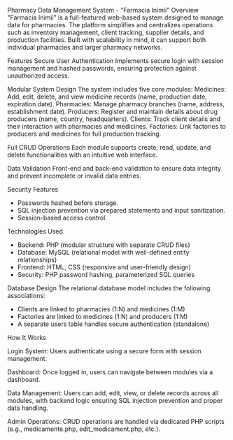 Pharmacy Data Management System - "Farmacia Inimii"
Overview
"Farmacia Inimii" is a full-featured web-based system designed to manage data for pharmacies. The platform simplifies and centralizes operations such as inventory management, client tracking, supplier details, and production facilities. Built with scalability in mind, it can support both individual pharmacies and larger pharmacy networks.

Features
Secure User Authentication
Implements secure login with session management and hashed passwords, ensuring protection against unauthorized access.

Modular System Design
The system includes five core modules:
Medicines: Add, edit, delete, and view medicine records (name, production date, expiration date).
Pharmacies: Manage pharmacy branches (name, address, establishment date).
Producers: Register and maintain details about drug producers (name, country, headquarters).
Clients: Track client details and their interaction with pharmacies and medicines.
Factories: Link factories to producers and medicines for full production tracking.

Full CRUD Operations
Each module supports create, read, update, and delete functionalities with an intuitive web interface.

Data Validation
Front-end and back-end validation to ensure data integrity and prevent incomplete or invalid data entries.

Security Features

- Passwords hashed before storage.
- SQL injection prevention via prepared statements and input sanitization.
- Session-based access control.
  
Technologies Used
- Backend: PHP (modular structure with separate CRUD files)
- Database: MySQL (relational model with well-defined entity relationships)
- Frontend: HTML, CSS (responsive and user-friendly design)
- Security: PHP password hashing, parameterized SQL queries

Database Design
The relational database model includes the following associations:
- Clients are linked to pharmacies (1:N) and medicines (1:M)
- Factories are linked to medicines (1:N) and producers (1:M)
- A separate users table handles secure authentication (standalone)

  
How It Works

Login System:
Users authenticate using a secure form with session management.

Dashboard:
Once logged in, users can navigate between modules via a dashboard.

Data Management:
Users can add, edit, view, or delete records across all modules, with backend logic ensuring SQL injection prevention and proper data handling.

Admin Operations:
CRUD operations are handled via dedicated PHP scripts (e.g., medicamente.php, edit_medicament.php, etc.).

